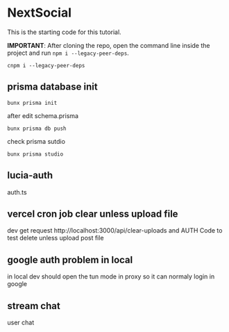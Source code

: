 # NextSocial
This is the starting code for this tutorial.

**IMPORTANT**: After cloning the repo, open the command line inside the project and run `npm i --legacy-peer-deps`.

```
cnpm i --legacy-peer-deps
```

## prisma database init
```
bunx prisma init
```
after edit schema.prisma 
```
bunx prisma db push
```
check prisma sutdio
```
bunx prisma studio
```

## lucia-auth
auth.ts


## vercel cron job clear unless upload file
dev
get request http://localhost:3000/api/clear-uploads and AUTH Code to test delete unless upload post file


## google auth problem in local
in local dev should open the tun mode in proxy so it can normaly login in google

## stream chat
user chat
